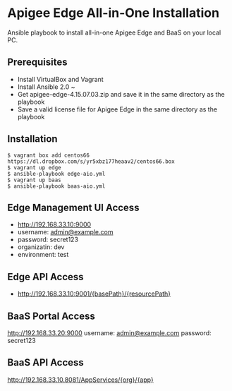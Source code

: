 # Apigee Edge All-in-One Installation

Ansible playbook to install all-in-one Apigee Edge and BaaS on your local PC.

## Prerequisites

- Install VirtualBox and Vagrant
- Install Ansible 2.0 ~
- Get apigee-edge-4.15.07.03.zip and save it in the same directory as the playbook
- Save a valid license file for Apigee Edge in the same directory as the playbook

## Installation

```
$ vagrant box add centos66 https://dl.dropbox.com/s/yr5xbz177heaav2/centos66.box
$ vagrant up edge
$ ansible-playbook edge-aio.yml
$ vagrant up baas
$ ansible-playbook baas-aio.yml
```

## Edge Management UI Access

- http://192.168.33.10:9000
- username: admin@example.com
- password: secret123
- organizatin: dev
- environment: test

## Edge API Access

- http://192.168.33.10:9001/{basePath}/{resourcePath}

## BaaS Portal Access

http://192.168.33.20:9000
username: admin@example.com
password: secret123

## BaaS API Access

http://192.168.33.10.8081/AppServices/{org}/{app}
